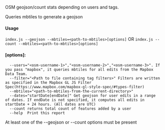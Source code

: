 OSM geojson/count stats depending on users and tags.

Queries mbtiles to generate a geojson

#### Usage
`index.js --geojson --mbtiles=<path-to-mbtiles>[options]`
 OR 
`index.js --count --mbtiles=<path-to-mbtiles>[options]`


#### [options]:
````
  --users="<osm-username-1>","<osm-username-2>","<osm-username-3>". If you pass "mapbox", it queries mbtiles for all edits from the Mapbox Data Team.
  --filter="<Path to file containing tag filters>" Filters are written as specified in the Mapbox GL JS Filter Spec(https://www.mapbox.com/mapbox-gl-style-spec/#types-filter)
  --mbtiles="<path-to-mbtiles-from-the-current-directory>"
  --dates="startDate[endDate]" Get geojson for user edits in a range of dates. If endDate is not specified, it computes all edits in startDate + 24 hours. (All dates are UTC)
  --count returns total count of features added by a user
  --help  Print this report
````
 At least one of the --geojson or --count options must be present
